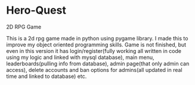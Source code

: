 # Hero-Quest
2D RPG Game

This is a 2d rpg game made in python using pygame library. I made this to improve my object oriented programming skills. 
Game is not finished, but even in this version it has login/register(fully working all written in code using my logic and
linked with mysql database), main menu, leaderboards(pulling info from database), admin page(that only admin can access),
delete accounts and ban options for admins(all updated in real time and linked to database) etc.
